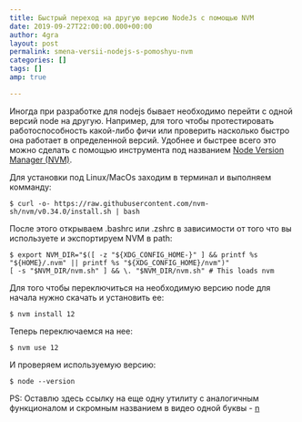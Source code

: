 ```yaml
---
title: Быстрый переход на другую версию NodeJs с помощью NVM
date: 2019-09-27T22:00:00.000+00:00
author: 4gra
layout: post
permalink: smena-versii-nodejs-s-pomoshyu-nvm
categories: []
tags: []
amp: true

---
```

Иногда при разработке для nodejs бывает необходимо перейти с одной версий node на другую. Например, для того чтобы протестировать работоспособность какой-либо фичи или проверить насколько быстро она работает в определенной версий. Удобнее и быстрее всего это можно сделать с помощью инструмента под названием [Node Version Manager (NVM)](https://github.com/nvm-sh/nvm).

Для установки под Linux/MacOs заходим в терминал и выполняем комманду:

    $ curl -o- https://raw.githubusercontent.com/nvm-sh/nvm/v0.34.0/install.sh | bash

После этого открываем .bashrc или .zshrc в зависимости от того что вы используете и экспортируем NVM в path:

    $ export NVM_DIR="$([ -z "${XDG_CONFIG_HOME-}" ] && printf %s "${HOME}/.nvm" || printf %s "${XDG_CONFIG_HOME}/nvm")"
    [ -s "$NVM_DIR/nvm.sh" ] && \. "$NVM_DIR/nvm.sh" # This loads nvm

Для того чтобы переключиться на необходимую версию node для начала нужно скачать и установить ее:

    $ nvm install 12

Теперь переключаемся на нее:

    $ nvm use 12

И проверяем используемую версию:

    $ node --version

PS: Оставлю здесь ссылку на еще одну утилиту с аналогичным функционалом и скромным названием в видео одной буквы - [n](https://github.com/tj/n "https://github.com/tj/n")
